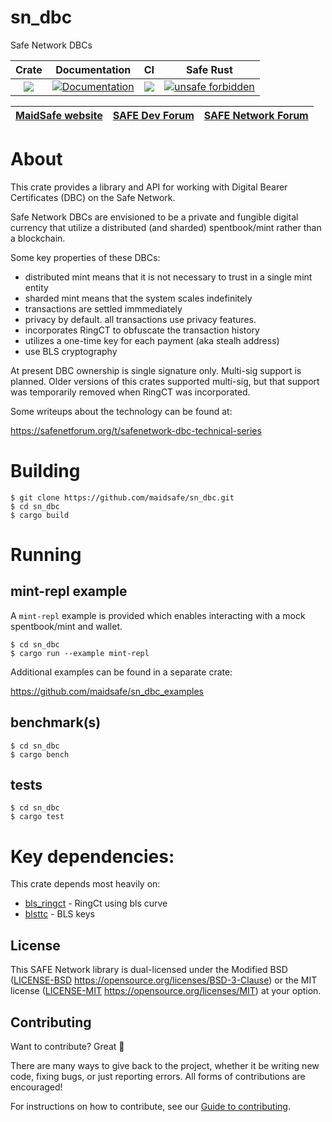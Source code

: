 # sn_dbc
Safe Network DBCs

|Crate|Documentation|CI|Safe Rust|
|:-:|:-:|:-:|:-:|
|[![](http://meritbadge.herokuapp.com/sn_dbc)](https://crates.io/crates/sn_dbc)|[![Documentation](https://docs.rs/sn_dbc/badge.svg)](https://docs.rs/sn_dbc)|![](https://github.com/maidsafe/sn_dbc/workflows/Master/badge.svg)|[![unsafe forbidden](https://img.shields.io/badge/unsafe-forbidden-error.svg)](https://github.com/rust-secure-code/safety-dance/)|

| [MaidSafe website](https://maidsafe.net) | [SAFE Dev Forum](https://forum.safedev.org) | [SAFE Network Forum](https://safenetforum.org) |
|:-:|:-:|:-:|

# About

This crate provides a library and API for working with Digital Bearer Certificates (DBC)
on the Safe Network.

Safe Network DBCs are envisioned to be a private and fungible digital currency that utilize a distributed (and sharded) spentbook/mint rather than a blockchain.

Some key properties of these DBCs:
* distributed mint means that it is not necessary to trust in a single mint entity
* sharded mint means that the system scales indefinitely
* transactions are settled immmediately
* privacy by default.  all transactions use privacy features.
* incorporates RingCT to obfuscate the transaction history
* utilizes a one-time key for each payment (aka stealh address)
* use BLS cryptography

At present DBC ownership is single signature only.   Multi-sig support is planned.
Older versions of this crates supported multi-sig, but that support was
temporarily removed when RingCT was incorporated.

Some writeups about the technology can be found at:

https://safenetforum.org/t/safenetwork-dbc-technical-series


# Building

```
$ git clone https://github.com/maidsafe/sn_dbc.git
$ cd sn_dbc
$ cargo build
```

# Running

## mint-repl example

A `mint-repl` example is provided which enables interacting with a mock
spentbook/mint and wallet.

```
$ cd sn_dbc
$ cargo run --example mint-repl
```

Additional examples can be found in a separate crate:

https://github.com/maidsafe/sn_dbc_examples

## benchmark(s)

```
$ cd sn_dbc
$ cargo bench
```

## tests

```
$ cd sn_dbc
$ cargo test
```

# Key dependencies:

This crate depends most heavily on:

- [bls_ringct](https://github.com/maidsafe/bls_ringct/) - RingCt using bls curve
- [blsttc](https://github.com/maidsafe/blsttc/) - BLS keys



## License

This SAFE Network library is dual-licensed under the Modified BSD ([LICENSE-BSD](LICENSE-BSD) https://opensource.org/licenses/BSD-3-Clause) or the MIT license ([LICENSE-MIT](LICENSE-MIT) https://opensource.org/licenses/MIT) at your option.

## Contributing

Want to contribute? Great :tada:

There are many ways to give back to the project, whether it be writing new code, fixing bugs, or just reporting errors. All forms of contributions are encouraged!

For instructions on how to contribute, see our [Guide to contributing](https://github.com/maidsafe/QA/blob/master/CONTRIBUTING.md).
